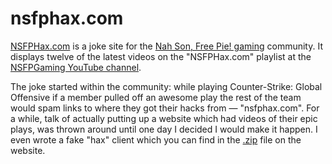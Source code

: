 # nsfphax.com

[NSFPHax.com](https://nsfphax.com) is a joke site for the [Nah Son, Free Pie! gaming](http://nsfpgaming.com) community. It displays twelve of the latest videos on the "NSFPHax.com" playlist at the [NSFPGaming YouTube channel](https://www.youtube.com/channel/UCY_WxlLSJkAX9bBLetuyy8g).

The joke started within the community: while playing Counter-Strike: Global Offensive if a member pulled off an awesome play the rest of the team would spam links to where they got their hacks from — "nsfphax.com". For a while, talk of actually putting up a website which had videos of their epic plays, was thrown around until one day I decided I would make it happen. I even wrote a fake "hax" client which you can find in the [.zip](https://github.com/isaacyakl/nsfphax.com/blob/master/nsfphax0.1-beta337.zip) file on the website.